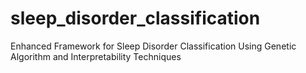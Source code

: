 # sleep_disorder_classification
Enhanced Framework for Sleep Disorder Classification Using Genetic Algorithm and Interpretability Techniques
